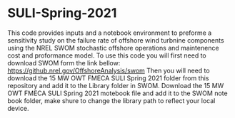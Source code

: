 # SULI-Spring-2021
This code provides inputs and a notebook environment to preforme a sensitivity study on the failure rate of offshore wind turbnine components using the NREL SWOM stochastic offshore operations and maintenence cost and proformance model.
To use this code you will first need to download SWOM form the link bellow:
https://github.nrel.gov/OffshoreAnalysis/swom
Then you will need to download the 15 MW OWT FMECA SULI Spring 2021 folder from this repository and add it to the Library folder in SWOM.
Download the 15 MW OWT FMECA SULI Spring 2021 motebook file and add it to the SWOM note book folder, make shure to change the library path to reflect your local device. 


